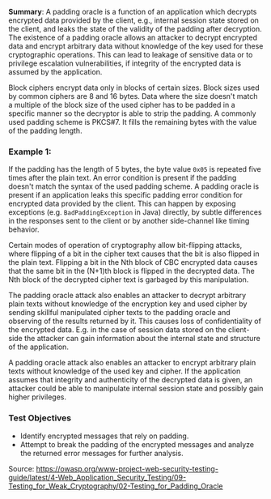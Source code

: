 **Summary**: 
A padding oracle is a function of an application which decrypts encrypted data provided by the client, e.g., internal session state stored on the client, and leaks the state of the validity of the padding after decryption. The existence of a padding oracle allows an attacker to decrypt encrypted data and encrypt arbitrary data without knowledge of the key used for these cryptographic operations. This can lead to leakage of sensitive data or to privilege escalation vulnerabilities, if integrity of the encrypted data is assumed by the application.

Block ciphers encrypt data only in blocks of certain sizes. Block sizes used by common ciphers are 8 and 16 bytes. Data where the size doesn't match a multiple of the block size of the used cipher has to be padded in a specific manner so the decryptor is able to strip the padding. A commonly used padding scheme is PKCS#7. It fills the remaining bytes with the value of the padding length.

### Example 1:
If the padding has the length of 5 bytes, the byte value `0x05` is repeated five times after the plain text.
An error condition is present if the padding doesn't match the syntax of the used padding scheme. A padding oracle is present if an application leaks this specific padding error condition for encrypted data provided by the client. This can happen by exposing exceptions (e.g. `BadPaddingException` in Java) directly, by subtle differences in the responses sent to the client or by another side-channel like timing behavior. 

Certain modes of operation of cryptography allow bit-flipping attacks, where flipping of a bit in the cipher text causes that the bit is also flipped in the plain text. Flipping a bit in the Nth block of CBC encrypted data causes that the same bit in the (N+1)th block is flipped in the decrypted data. The Nth block of the decrypted cipher text is garbaged by this manipulation.

The padding oracle attack also enables an attacker to decrypt arbitrary plain texts without knowledge of the encryption key and used cipher by sending skillful manipulated cipher texts to the padding oracle and observing of the results returned by it. This causes loss of confidentiality of the encrypted data. E.g. in the case of session data stored on the client-side the attacker can gain information about the internal state and structure of the application. 

A padding oracle attack also enables an attacker to encrypt arbitrary plain texts without knowledge of the used key and cipher. If the application assumes that integrity and authenticity of the decrypted data is given, an attacker could be able to manipulate internal session state and possibly gain higher privileges.

### Test Objectives
- Identify encrypted messages that rely on padding.
- Attempt to break the padding of the encrypted messages and analyze the returned error messages for further analysis.


Source:
https://owasp.org/www-project-web-security-testing-guide/latest/4-Web_Application_Security_Testing/09-Testing_for_Weak_Cryptography/02-Testing_for_Padding_Oracle